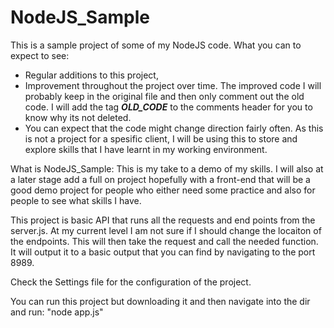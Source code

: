 # NodeJS_Sample
This is a sample project of some of my NodeJS code.
What you can to expect to see:
  * Regular additions to this project,
  * Improvement throughout the project over time. The improved code I will probably keep in the original file and then only comment out the old code. I will add the tag ***OLD_CODE*** to the comments header for you to know why its not deleted.
  * You can expect that the code might change direction fairly often. As this is not a project for a spesific client, I will be using this to store and explore skills that I have learnt in my working environment.
  
What is NodeJS_Sample:
  This is my take to a demo of my skills. I will also at a later stage add a full on project hopefully with a front-end that will be a good demo project for people who either need some practice and also for people to see what skills I have.
  
  
  
This project is basic API that runs all the requests and end points from the server.js. At my current level I am not sure if I should change the locaiton of the endpoints. 
This will then take the request and call the needed function. It will output it to a basic output  that you can find by navigating to the port 8989.

Check the Settings file for the configuration of the project.

You can run this project but downloading it and then navigate into the dir and run:
  "node app.js"
